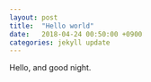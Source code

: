 ```yaml
---
layout: post
title:  "Hello world"
date:   2018-04-24 00:50:00 +0900
categories: jekyll update
---
```


Hello, and good night.
